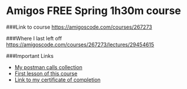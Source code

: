 # Amigos FREE Spring 1h30m course



###Link to course
https://amigoscode.com/courses/267273

###Where I last left off
https://amigoscode.com/courses/267273/lectures/29454615

###Important Links
- [My postman calls collection](meta/postman/demo%20-%20spring%202021%20-%20amigoscode.postman_collection.json)
- [First lesson of this course](https://amigoscode.com/courses/267273)
- [Link to my certificate of completion](meta/certificate-of-completion-for-getting-started-with-spring-boot.pdf)
